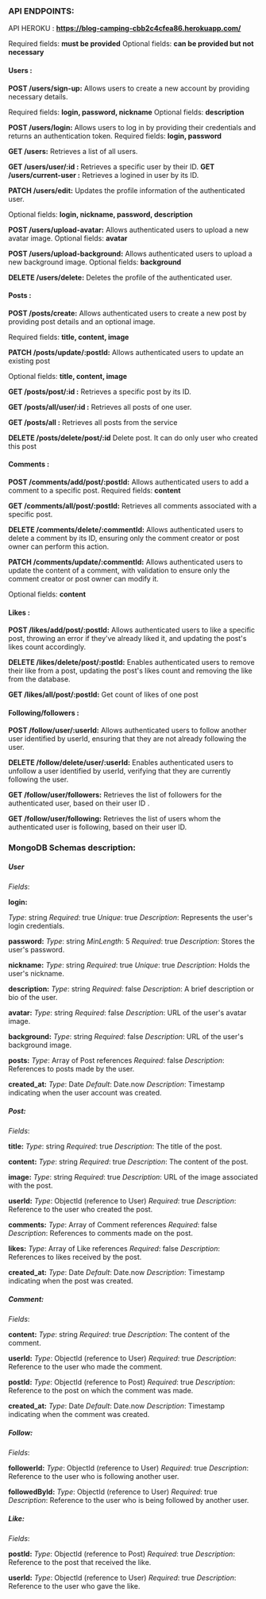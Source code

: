 ### API ENDPOINTS:

API HEROKU : **https://blog-camping-cbb2c4cfea86.herokuapp.com/**

Required fields: **must be provided**
Optional fields: **can be provided but not necessary**

#### Users :

**POST /users/sign-up:** Allows users to create a new account by providing necessary details.

Required fields: **login, password, nickname**
Optional fields: **description**

**POST /users/login:** Allows users to log in by providing their credentials and returns an authentication token.
Required fields: **login, password**

**GET /users:** Retrieves a list of all users.

**GET /users/user/:id :** Retrieves a specific user by their ID.
**GET /users/current-user :** Retrieves a logined in user by its ID.

**PATCH /users/edit:** Updates the profile information of the authenticated user.

Optional fields: **login, nickname, password, description**



**POST /users/upload-avatar:** Allows authenticated users to upload a new avatar image.
Optional fields: **avatar**

**POST /users/upload-background:** Allows authenticated users to upload a new background image.
Optional fields: **background**

**DELETE /users/delete:** Deletes the profile of the authenticated user.

#### Posts :

**POST /posts/create:** Allows authenticated users to create a new post by providing post details and an optional image.

Required fields: **title, content, image**

**PATCH /posts/update/:postId:** Allows authenticated users to update an existing post

Optional fields: **title, content, image**

**GET /posts/post/:id :** Retrieves a specific post by its ID.

**GET /posts/all/user/:id :** Retrieves all posts of one user.

**GET /posts/all :** Retrieves all posts from the service

**DELETE /posts/delete/post/:id** Delete post. It can do only user who created this post

#### Comments :

**POST /comments/add/post/:postId:** Allows authenticated users to add a comment to a specific post.
Required fields: **content**

**GET /comments/all/post/:postId:** Retrieves all comments associated with a specific post.

**DELETE /comments/delete/:commentId:** Allows authenticated users to delete a comment by its ID, ensuring only the comment creator or post owner can perform this action.

**PATCH /comments/update/:commentId:** Allows authenticated users to update the content of a comment, with validation to ensure only the comment creator or post owner can modify it.

Optional fields: **content**

#### Likes :

**POST /likes/add/post/:postId:** Allows authenticated users to like a specific post, throwing an error if they've already liked it, and updating the post's likes count accordingly.

**DELETE /likes/delete/post/:postId:** Enables authenticated users to remove their like from a post, updating the post's likes count and removing the like from the database.

**GET /likes/all/post/:postId:** Get count of likes of one post


#### Following/followers :

**POST /follow/user/:userId:** Allows authenticated users to follow another user identified by userId, ensuring that they are not already following the user.

**DELETE /follow/delete/user/:userId:** Enables authenticated users to unfollow a user identified by userId, verifying that they are currently following the user.

**GET /follow/user/followers:** Retrieves the list of followers for the authenticated user, based on their user ID .

**GET /follow/user/following:** Retrieves the list of users whom the authenticated user is following, based on their user ID.

### MongoDB Schemas description:

##### User

*Fields*:

**login:**

*Type*: string
*Required*: true
*Unique*: true
*Description*: Represents the user's login credentials.

**password:**
*Type*: string
*MinLength*: 5
*Required*: true
*Description*: Stores the user's password.

**nickname:**
*Type*: string
*Required*: true
*Unique*: true
*Description*: Holds the user's nickname.

**description:**
*Type*: string
*Required*: false
*Description*: A brief description or bio of the user.

**avatar:**
*Type*: string
*Required*: false
*Description*: URL of the user's avatar image.

**background:**
*Type*: string
*Required*: false
*Description*: URL of the user's background image.

**posts:**
*Type*: Array of Post references
*Required*: false
*Description*: References to posts made by the user.


**created_at:**
*Type*: Date
*Default*: Date.now
*Description*: Timestamp indicating when the user account was created.

##### Post:


*Fields*:

**title:**
*Type*: string
*Required*: true
*Description*: The title of the post.

**content:**
*Type*: string
*Required*: true
*Description*: The content of the post.

**image:**
*Type*: string
*Required*: true
*Description*: URL of the image associated with the post.

**userId:**
*Type*: ObjectId (reference to User)
*Required*: true
*Description*: Reference to the user who created the post.

**comments:**
*Type*: Array of Comment references
*Required*: false
*Description*: References to comments made on the post.

**likes:**
*Type*: Array of Like references
*Required*: false
*Description*: References to likes received by the post.

**created_at:**
*Type*: Date
*Default*: Date.now
*Description*: Timestamp indicating when the post was created.

##### Comment:

*Fields*:

**content:**
*Type*: string
*Required*: true
*Description*: The content of the comment.

**userId:**
*Type*: ObjectId (reference to User)
*Required*: true
*Description*: Reference to the user who made the comment.

**postId:**
*Type*: ObjectId (reference to Post)
*Required*: true
*Description*: Reference to the post on which the comment was made.

**created_at:**
*Type*: Date
*Default*: Date.now
*Description*: Timestamp indicating when the comment was created.


##### Follow:
*Fields*:

**followerId:**
*Type*: ObjectId (reference to User)
*Required*: true
*Description*: Reference to the user who is following another user.

**followedById:**
*Type*: ObjectId (reference to User)
*Required*: true
*Description*: Reference to the user who is being followed by another user.

##### Like:
*Fields*:

**postId:**
*Type*: ObjectId (reference to Post)
*Required*: true
*Description*: Reference to the post that received the like.

**userId:**
*Type*: ObjectId (reference to User)
*Required*: true
*Description*: Reference to the user who gave the like.
